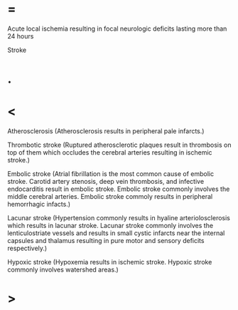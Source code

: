 # =

Acute local ischemia resulting in focal neurologic deficits lasting more than 24 hours

Stroke

# .

# <

Atherosclerosis (Atherosclerosis results in peripheral pale infarcts.)

Thrombotic stroke (Ruptured atherosclerotic plaques result in thrombosis on top of them which occludes the cerebral arteries resulting in ischemic stroke.)

Embolic stroke (Atrial fibrillation is the most common cause of embolic stroke. Carotid artery stenosis, deep vein thrombosis, and infective endocarditis result in embolic stroke. Embolic stroke commonly involves the middle cerebral arteries. Embolic stroke commoly results in peripheral hemorrhagic infacts.)

Lacunar stroke (Hypertension commonly results in hyaline arteriolosclerosis which results in lacunar stroke. Lacunar stroke commonly involves the lenticulostriate vessels and results in small cystic infarcts near the internal capsules and thalamus resulting in pure motor and sensory deficits respectively.)

Hypoxic stroke (Hypoxemia results in ischemic stroke. Hypoxic stroke commonly involves watershed areas.)

# >
